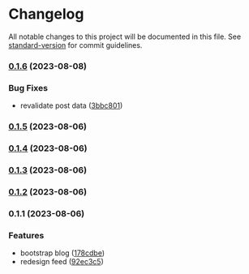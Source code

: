 # Changelog

All notable changes to this project will be documented in this file. See [standard-version](https://github.com/conventional-changelog/standard-version) for commit guidelines.

### [0.1.6](https://github.com/toledompm/post-client/compare/v0.1.5...v0.1.6) (2023-08-08)


### Bug Fixes

* revalidate post data ([3bbc801](https://github.com/toledompm/post-client/commit/3bbc8017de17e445070ef5c6ca540d2a0e507eeb))

### [0.1.5](https://github.com/toledompm/post-client/compare/v0.1.4...v0.1.5) (2023-08-06)

### [0.1.4](https://github.com/toledompm/post-client/compare/v0.1.3...v0.1.4) (2023-08-06)

### [0.1.3](https://github.com/toledompm/post-client/compare/v0.1.2...v0.1.3) (2023-08-06)

### [0.1.2](https://github.com/toledompm/post-client/compare/v0.1.1...v0.1.2) (2023-08-06)

### 0.1.1 (2023-08-06)

### Features

- bootstrap blog ([178cdbe](https://github.com/toledompm/post-client/commit/178cdbe5b3b0a946bcdc2e1701a01ccff4603e69))
- redesign feed ([92ec3c5](https://github.com/toledompm/post-client/commit/92ec3c51cba42408e43f11f7b7088eae14a84b62))
